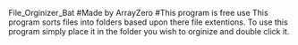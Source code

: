 File_Orginizer_Bat
#Made by ArrayZero 
#This program is free use
This program sorts files into folders based upon there file extentions.
To use this program simply place it in the folder you wish to orginize and double click it.
